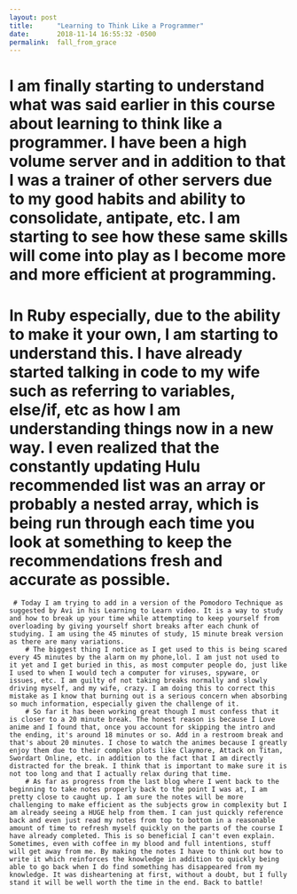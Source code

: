 ```yaml
---
layout: post
title:      "Learning to Think Like a Programmer"
date:       2018-11-14 16:55:32 -0500
permalink:  fall_from_grace
---
```



# I am finally starting to understand what was said earlier in this course about learning to think like a programmer. I have been a high volume server and in addition to that I was a trainer of other servers due to my good habits and ability to consolidate, antipate, etc. I am starting to see how these same skills will come into play as I become more and more efficient at programming. 
   # In Ruby especially, due to the ability to make it your own, I am starting to understand this. I have already started talking in code to my wife such as referring to variables, else/if, etc as how I am understanding things now in a new way. I even realized that the constantly updating Hulu recommended list was an array or probably a nested array, which is being run through each time you look at something to keep the recommendations fresh and accurate as possible. 
	 # Today I am trying to add in a version of the Pomodoro Technique as suggested by Avi in his Learning to Learn video. It is a way to study and how to break up your time while attempting to keep yourself from overloading by giving yourself short breaks after each chunk of studying. I am using the 45 minutes of study, 15 minute break version as there are many variations. 
	    # The biggest thing I notice as I get used to this is being scared every 45 minutes by the alarm on my phone,lol. I am just not used to it yet and I get buried in this, as most computer people do, just like I used to when I would tech a computer for viruses, spyware, or issues, etc. I am guilty of not taking breaks normally and slowly driving myself, and my wife, crazy. I am doing this to correct this mistake as I know that burning out is a serious concern when absorbing so much information, especially given the challenge of it.
		# So far it has been working great though I must confess that it is closer to a 20 minute break. The honest reason is because I Love anime and I found that, once you account for skipping the intro and the ending, it's around 18 minutes or so. Add in a restroom break and that's about 20 minutes. I chose to watch the animes because I greatly enjoy them due to their complex plots like Claymore, Attack on Titan, Swordart Online, etc. in addition to the fact that I am directly distracted for the break. I think that is important to make sure it is not too long and that I actually relax during that time.
		# As far as progress from the last blog where I went back to the beginning to take notes properly back to the point I was at, I am pretty close to caught up. I am sure the notes will be more challenging to make efficient as the subjects grow in complexity but I am already seeing a HUGE help from them. I can just quickly reference back and even just read my notes from top to bottom in a reasonable amount of time to refresh myself quickly on the parts of the course I have already completed. This is so beneficial I can't even explain. Sometimes, even with coffee in my blood and full intentions, stuff will get away from me. By making the notes I have to think out how to write it which reinforces the knowledge in addition to quickly being able to go back when I do find something has disappeared from my knowledge. It was disheartening at first, without a doubt, but I fully stand it will be well worth the time in the end. Back to battle!

